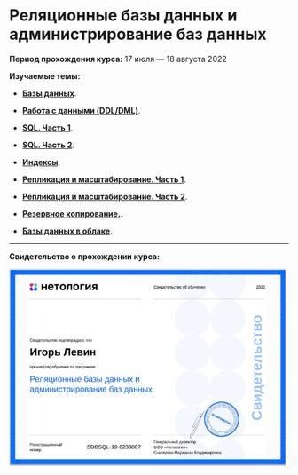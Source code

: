 # Реляционные базы данных и администрирование баз данных

**Период прохождения курса:** 17 июля — 18 августа 2022

**Изучаемые темы:**

- [**Базы данных**](https://github.com/elekpow/netology/blob/main/reldb/lesson1/README.md).

- [**Работа с данными (DDL/DML)**](https://github.com/elekpow/netology/blob/main/reldb/lesson2/README.md).

- [**SQL. Часть 1**](https://github.com/elekpow/netology/blob/main/reldb/lesson3/README.md).

- [**SQL. Часть 2**](https://github.com/elekpow/netology/blob/main/reldb/lesson4/README.md).

- [**Индексы**](https://github.com/elekpow/netology/blob/main/reldb/lesson5/README.md).

- [**Репликация и масштабирование. Часть 1**](https://github.com/elekpow/netology/blob/main/reldb/lesson6/README.md).

- [**Репликация и масштабирование. Часть 2**](https://github.com/elekpow/netology/blob/main/reldb/lesson7/README.md).

- [**Резервное копирование.**](https://github.com/elekpow/netology/blob/main/reldb/lesson8/README.md).

- [**Базы данных в облаке**](https://github.com/elekpow/netology/blob/main/reldb/lesson9/README.md).

---

**Свидетельство о прохождении курса:**

<img src="https://github.com/elekpow/netology/blob/main/reldb/images/cert.JPG" alt="cert.jpg" border="0" width="500">



















